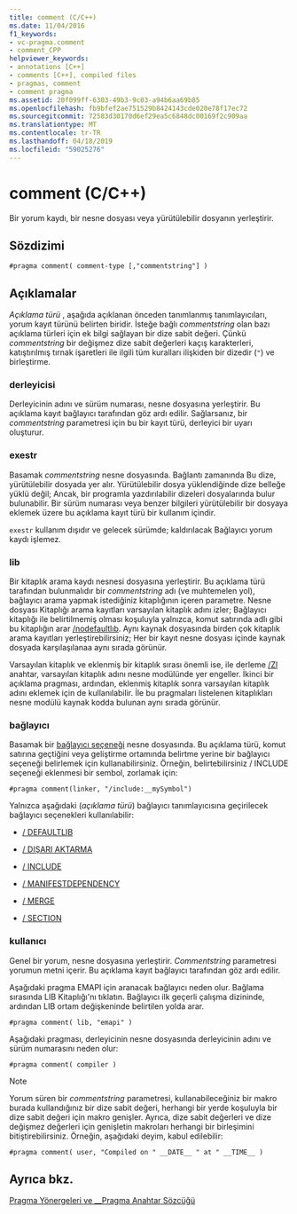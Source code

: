```yaml
---
title: comment (C/C++)
ms.date: 11/04/2016
f1_keywords:
- vc-pragma.comment
- comment_CPP
helpviewer_keywords:
- annotations [C++]
- comments [C++], compiled files
- pragmas, comment
- comment pragma
ms.assetid: 20f099ff-6303-49b3-9c03-a94b6aa69b85
ms.openlocfilehash: fb9bfef2ae751529b8424143cde020e78f17ec72
ms.sourcegitcommit: 72583d30170d6ef29ea5c6848dc00169f2c909aa
ms.translationtype: MT
ms.contentlocale: tr-TR
ms.lasthandoff: 04/18/2019
ms.locfileid: "59025276"
---
```

# <a name="comment-cc"></a>comment (C/C++)

Bir yorum kaydı, bir nesne dosyası veya yürütülebilir dosyanın yerleştirir.

## <a name="syntax"></a>Sözdizimi

```
#pragma comment( comment-type [,"commentstring"] )
```

## <a name="remarks"></a>Açıklamalar

*Açıklama türü* , aşağıda açıklanan önceden tanımlanmış tanımlayıcıları, yorum kayıt türünü belirten biridir. İsteğe bağlı *commentstring* olan bazı açıklama türleri için ek bilgi sağlayan bir dize sabit değeri. Çünkü *commentstring* bir değişmez dize sabit değerleri kaçış karakterleri, katıştırılmış tırnak işaretleri ile ilgili tüm kuralları ilişkiden bir dizedir (`"`) ve birleştirme.

### <a name="compiler"></a> derleyicisi

Derleyicinin adını ve sürüm numarası, nesne dosyasına yerleştirir. Bu açıklama kayıt bağlayıcı tarafından göz ardı edilir. Sağlarsanız, bir *commentstring* parametresi için bu bir kayıt türü, derleyici bir uyarı oluşturur.

### <a name="exestr"></a>exestr

Basamak *commentstring* nesne dosyasında. Bağlantı zamanında Bu dize, yürütülebilir dosyada yer alır. Yürütülebilir dosya yüklendiğinde dize belleğe yüklü değil; Ancak, bir programla yazdırılabilir dizeleri dosyalarında bulur bulunabilir. Bir sürüm numarası veya benzer bilgileri yürütülebilir bir dosyaya eklemek üzere bu açıklama kayıt türü bir kullanım içindir.

`exestr` kullanım dışıdır ve gelecek sürümde; kaldırılacak Bağlayıcı yorum kaydı işlemez.

### <a name="lib"></a>lib

Bir kitaplık arama kaydı nesnesi dosyasına yerleştirir. Bu açıklama türü tarafından bulunmalıdır bir *commentstring* adı (ve muhtemelen yol), bağlayıcı arama yapmak istediğiniz kitaplığının içeren parametre. Nesne dosyası Kitaplığı arama kayıtları varsayılan kitaplık adını izler; Bağlayıcı kitaplığı ile belirtilmemiş olması koşuluyla yalnızca, komut satırında adlı gibi bu kitaplığın arar [/nodefaultlıb](../build/reference/nodefaultlib-ignore-libraries.md). Aynı kaynak dosyasında birden çok kitaplık arama kayıtları yerleştirebilirsiniz; Her bir kayıt nesne dosyası içinde kaynak dosyada karşılaşılanaa aynı sırada görünür.

Varsayılan kitaplık ve eklenmiş bir kitaplık sırası önemli ise, ile derleme [/Zl](../build/reference/zl-omit-default-library-name.md) anahtar, varsayılan kitaplık adını nesne modülünde yer engeller. İkinci bir açıklama pragması, ardından, eklenmiş kitaplık sonra varsayılan kitaplık adını eklemek için de kullanılabilir. İle bu pragmaları listelenen kitaplıkları nesne modülü kaynak kodda bulunan aynı sırada görünür.

### <a name="linker"></a>bağlayıcı

Basamak bir [bağlayıcı seçeneği](../build/reference/linker-options.md) nesne dosyasında. Bu açıklama türü, komut satırına geçtiğini veya geliştirme ortamında belirtme yerine bir bağlayıcı seçeneği belirlemek için kullanabilirsiniz. Örneğin, belirtebilirsiniz / INCLUDE seçeneği eklenmesi bir sembol, zorlamak için:

```
#pragma comment(linker, "/include:__mySymbol")
```

Yalnızca aşağıdaki (*açıklama türü*) bağlayıcı tanımlayıcısına geçirilecek bağlayıcı seçenekleri kullanılabilir:

- [/ DEFAULTLIB](../build/reference/defaultlib-specify-default-library.md)

- [/ DIŞARI AKTARMA](../build/reference/export-exports-a-function.md)

- [/ INCLUDE](../build/reference/include-force-symbol-references.md)

- [/ MANIFESTDEPENDENCY](../build/reference/manifestdependency-specify-manifest-dependencies.md)

- [/ MERGE](../build/reference/merge-combine-sections.md)

- [/ SECTION](../build/reference/section-specify-section-attributes.md)

### <a name="user"></a>kullanıcı

Genel bir yorum, nesne dosyasına yerleştirir. *Commentstring* parametresi yorumun metni içerir. Bu açıklama kayıt bağlayıcı tarafından göz ardı edilir.

Aşağıdaki pragma EMAPI için aranacak bağlayıcı neden olur. Bağlama sırasında LIB Kitaplığı'nı tıklatın. Bağlayıcı ilk geçerli çalışma dizininde, ardından LIB ortam değişkeninde belirtilen yolda arar.

```
#pragma comment( lib, "emapi" )
```

Aşağıdaki pragması, derleyicinin nesne dosyasında derleyicinin adını ve sürüm numarasını neden olur:

```
#pragma comment( compiler )
```

> [!NOTE]
> Yorum süren bir *commentstring* parametresi, kullanabileceğiniz bir makro burada kullandığınız bir dize sabit değeri, herhangi bir yerde koşuluyla bir dize sabit değeri için makro genişler. Ayrıca, dize sabit değerleri ve dize değişmez değerleri için genişletin makroları herhangi bir birleşimini bitiştirebilirsiniz. Örneğin, aşağıdaki deyim, kabul edilebilir:

```
#pragma comment( user, "Compiled on " __DATE__ " at " __TIME__ )
```

## <a name="see-also"></a>Ayrıca bkz.

[Pragma Yönergeleri ve __Pragma Anahtar Sözcüğü](../preprocessor/pragma-directives-and-the-pragma-keyword.md)